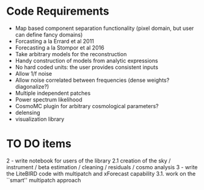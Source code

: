 # Code Requirements
- Map based component separation functionality (pixel domain, but user can define fancy domains)
- Forcasting a la Errard et al 2011
- Forecasting a la Stompor et al 2016
- Take arbitrary models for the reconstruction
- Handy construction of models from analytic expressions
- No hard coded units: the user provides consistent inputs
- Allow 1/f noise
- Allow noise correlated between frequencies (dense weights? diagonalize?)
- Multiple independent patches
- Power spectrum likelihood
- CosmoMC plugin for arbitrary cosmological parameters?
- delensing
- visualization library

# TO DO items
2 - write notebook for users of the library
	2.1 creation of the sky / instrument / beta estimation / cleaning / residuals / cosmo analysis 
3 - write the LiteBIRD code with multipatch and xForecast capability
	3.1. work on the ``smart'' multipatch approach
